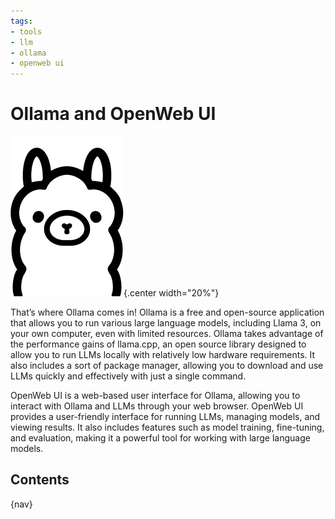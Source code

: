 ```yaml
---
tags:
- tools
- llm
- ollama
- openweb ui
---
```

# Ollama and OpenWeb UI

![](img/logo.png){.center width="20%"}


That’s where Ollama comes in! Ollama is a free and open-source application that allows you to run various large language models, including Llama 3, on your own computer, even with limited resources. Ollama takes advantage of the performance gains of llama.cpp, an open source library designed to allow you to run LLMs locally with relatively low hardware requirements. It also includes a sort of package manager, allowing you to download and use LLMs quickly and effectively with just a single command.

OpenWeb UI is a web-based user interface for Ollama, allowing you to interact with Ollama and LLMs through your web browser. OpenWeb UI provides a user-friendly interface for running LLMs, managing models, and viewing results. It also includes features such as model training, fine-tuning, and evaluation, making it a powerful tool for working with large language models.

## Contents

{nav}
